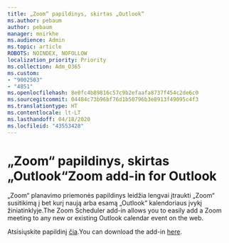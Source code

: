 ```yaml
---
title: „Zoom“ papildinys, skirtas „Outlook“
ms.author: pebaum
author: pebaum
manager: mnirkhe
ms.audience: Admin
ms.topic: article
ROBOTS: NOINDEX, NOFOLLOW
localization_priority: Priority
ms.collection: Adm_O365
ms.custom:
- "9002503"
- "4851"
ms.openlocfilehash: 8e0fc4b89816c57c9b2efaafa8737f454c2de6c0
ms.sourcegitcommit: 04484c73b96bf76d1b50796b3e8913f49095c4f3
ms.translationtype: HT
ms.contentlocale: lt-LT
ms.lasthandoff: 04/18/2020
ms.locfileid: "43553428"
---
```

# <a name="zoom-add-in-for-outlook"></a><span data-ttu-id="46b9f-102">„Zoom“ papildinys, skirtas „Outlook“</span><span class="sxs-lookup"><span data-stu-id="46b9f-102">Zoom add-in for Outlook</span></span>

<span data-ttu-id="46b9f-103">„Zoom“ planavimo priemonės papildinys leidžia lengvai įtraukti „Zoom“ susitikimą į bet kurį naują arba esamą „Outlook“ kalendoriaus įvykį žiniatinklyje.</span><span class="sxs-lookup"><span data-stu-id="46b9f-103">The Zoom Scheduler add-in allows you to easily add a Zoom meeting to any new or existing Outlook calendar event on the web.</span></span>

<span data-ttu-id="46b9f-104">Atsisiųskite papildinį [čia](https://go.microsoft.com/fwlink/?linkid=2126413).</span><span class="sxs-lookup"><span data-stu-id="46b9f-104">You can download the add-in [here](https://go.microsoft.com/fwlink/?linkid=2126413).</span></span>
 